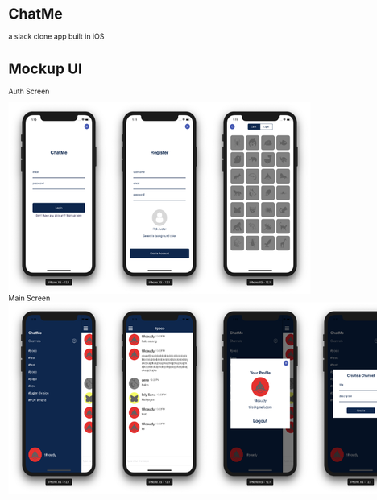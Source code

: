 # ChatMe
a slack clone app built in iOS

# Mockup UI
Auth Screen
<div style="display:flex;flex-direction:row">
  <img src="mockup/1.png" height="380" width="200" />
  <img src="mockup/2.png" height="380" width="200" />
  <img src="mockup/3.png" height="380" width="200" />
</div>
Main Screen
<div style="display:flex;flex-direction:row">
  <img src="mockup/4.png" height="380" width="200" />
  <img src="mockup/5.png" height="380" width="200" />
  <img src="mockup/6.png" height="380" width="200" />
  <img src="mockup/7.png" height="380" width="200" />
</div>
